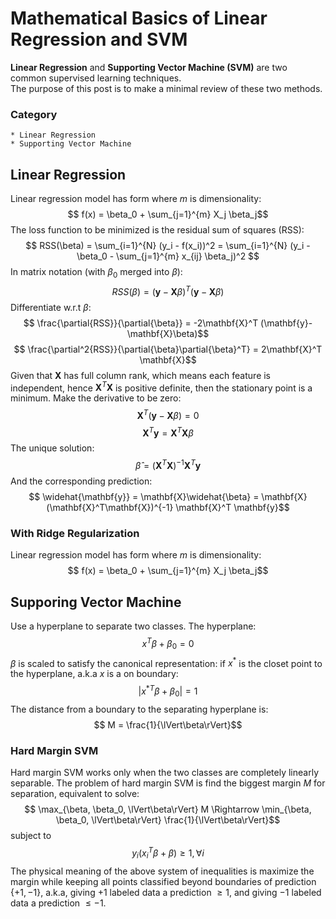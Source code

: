# Mathematical Basics of Linear Regression and SVM

**Linear Regression** and **Supporting Vector Machine (SVM)** are two common supervised learning techniques.  
The purpose of this post is to make a minimal review of these two methods.

### Category
```
* Linear Regression
* Supporting Vector Machine
```

## Linear Regression

Linear regression model has form where $m$ is dimensionality: 
$$ f(x) = \beta_0 + \sum_{j=1}^{m} X_j \beta_j$$
The loss function to be minimized is the residual sum of squares (RSS):
$$ RSS(\beta) = \sum_{i=1}^{N} (y_i - f(x_i))^2 = \sum_{i=1}^{N} (y_i - \beta_0 - \sum_{j=1}^{m} x_{ij} \beta_j)^2 $$
In matrix notation (with $\beta_0$ merged into $\beta$):
$$ RSS(\beta) = (\mathbf{y}-\mathbf{X}\beta)^{T}(\mathbf{y}-\mathbf{X}\beta)$$
Differentiate w.r.t $\beta$:
$$ \frac{\partial{RSS}}{\partial{\beta}} = -2\mathbf{X}^T (\mathbf{y}-\mathbf{X}\beta)$$
$$ \frac{\partial^2{RSS}}{\partial{\beta}\partial{\beta}^T} = 2\mathbf{X}^T \mathbf{X}$$
Given that $\mathbf{X}$ has full column rank, which means each feature is independent, hence $\mathbf{X}^T \mathbf{X}$ is positive definite, then the stationary point is a minimum. Make the derivative to be zero:
$$\mathbf{X}^T (\mathbf{y}-\mathbf{X}\beta) = 0$$
$$\mathbf{X}^T \mathbf{y}= \mathbf{X}^T\mathbf{X}\beta$$
The unique solution:
$$ \widehat{\beta} = (\mathbf{X}^T\mathbf{X})^{-1} \mathbf{X}^T \mathbf{y}$$
And the corresponding prediction:
$$ \widehat{\mathbf{y}} = \mathbf{X}\widehat{\beta} = \mathbf{X}(\mathbf{X}^T\mathbf{X})^{-1} \mathbf{X}^T \mathbf{y}$$

### With Ridge Regularization ###

Linear regression model has form where $m$ is dimensionality: 
$$ f(x) = \beta_0 + \sum_{j=1}^{m} X_j \beta_j$$

## Supporing Vector Machine

Use a hyperplane to separate two classes. The hyperplane:
$$ x^T \beta + \beta_0 = 0$$
$\beta$ is scaled to satisfy the canonical representation: if $x^*$ is the closet point to the hyperplane, a.k.a $x$ is a on boundary:
$$ |{x^*}^T \beta + \beta_0| = 1$$
The distance from a boundary to the separating hyperplane is:
$$ M = \frac{1}{\lVert\beta\rVert}$$

### Hard Margin SVM ###

Hard margin SVM works only when the two classes are completely linearly separable. The problem of hard margin SVM is find the biggest margin $M$ for separation, equivalent to solve:
$$ \max_{\beta, \beta_0, \lVert\beta\rVert} M \Rightarrow \min_{\beta, \beta_0, \lVert\beta\rVert} \frac{1}{\lVert\beta\rVert}$$
subject to $$ y_i(x_i^T\beta + \beta) \geq 1, \forall i$$
The physical meaning of the above system of inequalities is maximize the margin while keeping all points classified beyond boundaries of prediction $\{+1, -1\}$, a.k.a, giving $+1$ labeled data a prediction $\geq 1$, and giving $-1$ labeled data a prediction $\leq -1$.
